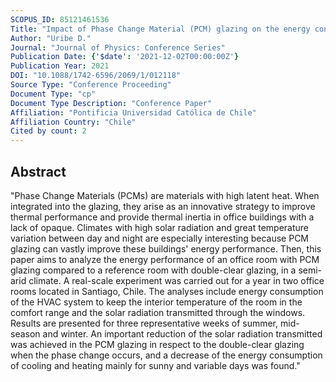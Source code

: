 ```yaml
---
SCOPUS_ID: 85121461536
Title: "Impact of Phase Change Material (PCM) glazing on the energy consumption and solar radiation transmission in an office room located in a semi-arid climate: Analysis of a real-scale experiment"
Author: "Uribe D."
Journal: "Journal of Physics: Conference Series"
Publication Date: {'$date': '2021-12-02T00:00:00Z'}
Publication Year: 2021
DOI: "10.1088/1742-6596/2069/1/012118"
Source Type: "Conference Proceeding"
Document Type: "cp"
Document Type Description: "Conference Paper"
Affiliation: "Pontificia Universidad Católica de Chile"
Affiliation Country: "Chile"
Cited by count: 2
---
```


## Abstract
"Phase Change Materials (PCMs) are materials with high latent heat. When integrated into the glazing, they arise as an innovative strategy to improve thermal performance and provide thermal inertia in office buildings with a lack of opaque. Climates with high solar radiation and great temperature variation between day and night are especially interesting because PCM glazing can vastly improve these buildings' energy performance. Then, this paper aims to analyze the energy performance of an office room with PCM glazing compared to a reference room with double-clear glazing, in a semi-arid climate. A real-scale experiment was carried out for a year in two office rooms located in Santiago, Chile. The analyses include energy consumption of the HVAC system to keep the interior temperature of the room in the comfort range and the solar radiation transmitted through the windows. Results are presented for three representative weeks of summer, mid-season and winter. An important reduction of the solar radiation transmitted was achieved in the PCM glazing in respect to the double-clear glazing when the phase change occurs, and a decrease of the energy consumption of cooling and heating mainly for sunny and variable days was found."
